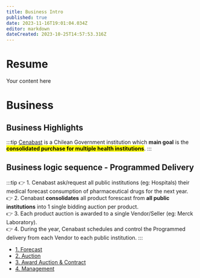 ```yaml
---
title: Business Intro
published: true
date: 2023-11-16T19:01:04.034Z
editor: markdown
dateCreated: 2023-10-25T14:57:53.316Z
---
```


# Resume
Your content here

# Business

## Business Highlights

:::tip
[Cenabast](https://www.cenabast.cl) is a Chilean Government institution which **main goal** is the <mark> **consolidated purchase for multiple health institutions**</mark>. 
:::

## Business logic sequence - Programmed Delivery

:::tip
👉 1. Cenabast ask/request all public institutions (eg: Hospitals) their medical forecast consumption of pharmaceutical drugs for the next year.\
👉 2. Cenabast **consolidates** all product forescast from **all public institutions** into 1 single bidding auction per product.\
👉 3. Each product auction is awarded to a single Vendor/Seller (eg: Merck Laboratory).\
👉 4. During the year, Cenabast schedules and control the Programmed delivery from each Vendor to each public institution.
:::

- [1. Forecast](forecast.md)
- [2. Auction](auction.md)
- [3. Award Auction & Contract](award-contract.md)
- [4. Management](management.md)






